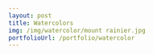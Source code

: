```yaml
---
layout: post
title: Watercolors
img: /img/watercolor/mount rainier.jpg
portfolioUrl: /portfolio/watercolor
---
```


